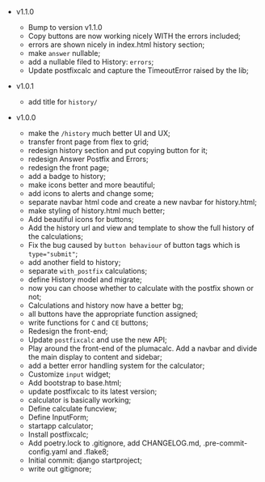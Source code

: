 - v1.1.0
  - Bump to version v1.1.0
  - Copy buttons are now working nicely WITH the errors included;
  - errors are shown nicely in index.html history section;
  - make `answer` nullable;
  - add a nullable filed to History: `errors`;
  - Update postfixcalc and capture the TimeoutError raised by the lib;

- v1.0.1
  - add title for `history/` 
- v1.0.0
  - make the `/history` much better UI and UX;
  - transfer front page from flex to grid;
  - redesign history section and put copying button for it;
  - redesign Answer Postfix and Errors;
  - redesign the front page;
  - add a badge to history;
  - make icons better and more beautiful;
  - add icons to alerts and change some;
  - separate navbar html code and create a new navbar for history.html;
  - make styling of history.html much better;
  - Add beautiful icons for buttons;
  - Add the history url and view and template to show the full history of the calculations;
  - Fix the bug caused by `button behaviour` of button tags which is `type="submit"`;
  - add another field to history;
  - separate `with_postfix` calculations;
  - define History model and migrate;
  - now you can choose whether to calculate with the postfix shown or not;
  - Calculations and history now have a better bg;
  - all buttons have the appropriate function assigned;
  - write functions for `C` and `CE` buttons;
  - Redesign the front-end;
  - Update `postfixcalc` and use the new API;
  - Play around the front-end of the plumacalc. Add a navbar and divide the main display to content and sidebar;
  - add a better error handling system for the calculator;
  - Customize `input` widget;
  - Add bootstrap to base.html;
  - update postfixcalc to its latest version;
  - calculator is basically working;
  - Define calculate funcview;
  - Define InputForm;
  - startapp calculator;
  - Install postfixcalc;
  - Add poetry.lock to .gitignore, add CHANGELOG.md, .pre-commit-config.yaml and .flake8;
  - Initial commit: django startproject;
  - write out gitignore;
